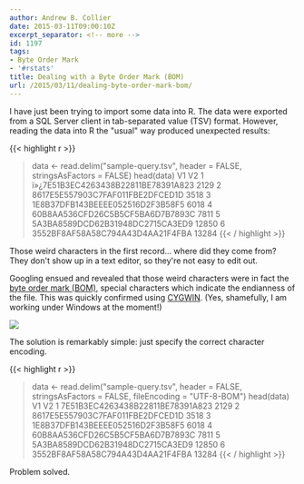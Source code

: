 ```yaml
---
author: Andrew B. Collier
date: 2015-03-11T09:00:10Z
excerpt_separator: <!-- more -->
id: 1197
tags:
- Byte Order Mark
- '#rstats'
title: Dealing with a Byte Order Mark (BOM)
url: /2015/03/11/dealing-byte-order-mark-bom/
---
```


I have just been trying to import some data into R. The data were exported from a SQL Server client in tab-separated value (TSV) format. However, reading the data into R the "usual" way produced unexpected results:

<!--more-->

{{< highlight r >}}
> data <- read.delim("sample-query.tsv", header = FALSE, stringsAsFactors = FALSE)
> head(data)
                                   V1    V2
1 ï»¿7E51B3EC4263438B22811BE78391A823  2129
2    8617E5E557903C7FAF011FBE2DFCED1D  3518
3    1E8B37DFB143BEEEE052516D2F3B58F5  6018
4    60B8AA536CFD26C5B5CF5BA6D7B7893C  7811
5    5A3BA8589DCD62B31948DC2715CA3ED9 12850
6    3552BF8AF58A58C794A43D4AA21F4FBA 13284
{{< / highlight >}}

Those weird characters in the first record... where did they come from? They don't show up in a text editor, so they're not easy to edit out.

Googling ensued and revealed that those weird characters were in fact the [byte order mark (BOM)](http://en.wikipedia.org/wiki/Byte_order_mark), special characters which indicate the endianness of the file. This was quickly confirmed using [CYGWIN](https://www.cygwin.com/). (Yes, shamefully, I am working under Windows at the moment!)

<img src="{{ site.baseurl }}/static/img/2015/03/cygwin-bom.png">

The solution is remarkably simple: just specify the correct character encoding.

{{< highlight r >}}
> data <- read.delim("sample-query.tsv", header = FALSE, stringsAsFactors = FALSE, fileEncoding = "UTF-8-BOM")
> head(data)
                                V1    V2
1 7E51B3EC4263438B22811BE78391A823  2129
2 8617E5E557903C7FAF011FBE2DFCED1D  3518
3 1E8B37DFB143BEEEE052516D2F3B58F5  6018
4 60B8AA536CFD26C5B5CF5BA6D7B7893C  7811
5 5A3BA8589DCD62B31948DC2715CA3ED9 12850
6 3552BF8AF58A58C794A43D4AA21F4FBA 13284
{{< / highlight >}}

Problem solved.
